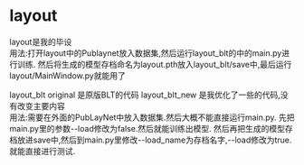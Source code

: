 # layout
layout是我的毕设         
用法:打开layout中的Publaynet放入数据集,然后运行layout_blt的中的main.py进行训练.
然后将生成的模型存档命名为layout.pth放入layout_blt/save中,最后运行layout/MainWindow.py就能用了

layout_blt original 是原版BLT的代码 layout_blt_new 是我优化了一些的代码,没有改变主要内容                  
用法:需要在外面的PubLayNet中放入数据集.然后大概不能直接运行main.py.
先把main.py里的参数--load修改为false.然后就能训练出模型.
然后再把生成的模型存档放进save中,然后到main.py里修改--load_name为存档名字,--load修改为true.就能直接进行测试.
